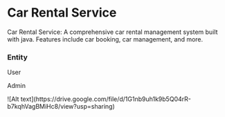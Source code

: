 # Car Rental Service
<p>Car Rental Service: A comprehensive car rental management system built with java. Features include car booking, car management, and more.
</p>
<h3>Entity</h3>
<p>User</p>
<p>Admin</p>
![Alt text](https://drive.google.com/file/d/1G1nb9uh1k9b5Q04rR-b7kqhVagBMiHc8/view?usp=sharing)
